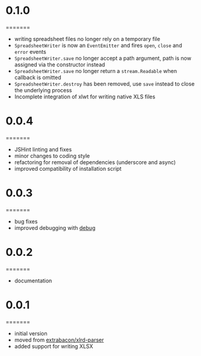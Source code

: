 # 0.1.0
=======
* writing spreadsheet files no longer rely on a temporary file
* `SpreadsheetWriter` is now an `EventEmitter` and fires `open`, `close` and `error` events
* `SpreadsheetWriter.save` no longer accept a path argument, path is now assigned via the constructor instead
* `SpreadsheetWriter.save` no longer return a `stream.Readable` when callback is omitted
* `SpreadsheetWriter.destroy` has been removed, use `save` instead to close the underlying process
* Incomplete integration of xlwt for writing native XLS files

# 0.0.4
=======
* JSHint linting and fixes
* minor changes to coding style
* refactoring for removal of dependencies (underscore and async)
* improved compatibility of installation script

# 0.0.3
=======
* bug fixes
* improved debugging with [debug](visionmedia/debug)

# 0.0.2
=======
* documentation

# 0.0.1
=======
* initial version
* moved from [extrabacon/xlrd-parser](https://github.com/extrabacon/xlrd-parser)
* added support for writing XLSX
